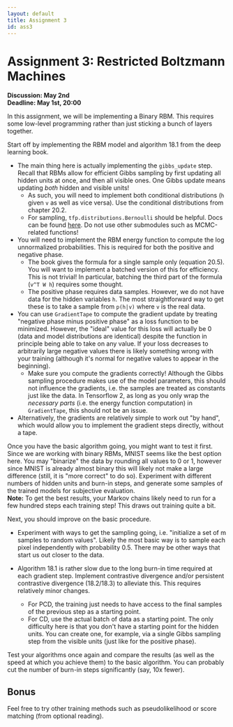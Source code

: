 ```yaml
---
layout: default
title: Assignment 3
id: ass3
---
```



# Assignment 3: Restricted Boltzmann Machines
**Discussion: May 2nd**  
**Deadline: May 1st, 20:00**

In this assignment, we will be implementing a Binary RBM. This requires some
low-level programming rather than just sticking a bunch of layers together.

Start off by implementing the RBM model and algorithm 18.1 from the deep learning book.
- The main thing here is actually implementing the `gibbs_update` step. Recall
that RBMs allow for efficient Gibbs sampling by first updating all hidden 
units at once, and then all visible ones. One Gibbs update means updating _both_
  hidden and visible units!
  - As such, you will need to implement both conditional distributions (`h` given `v`
  as well as vice versa). Use the
  conditional distributions from chapter 20.2. 
  - For sampling, `tfp.distributions.Bernoulli` should be helpful. Docs can be found 
  [here](https://www.tensorflow.org/probability/overview). Do not use other
  submodules such as MCMC-related functions!
- You will need to implement the RBM energy function to compute the log
unnormalized probabilities. This is required for both the positive and negative phase.
  - The book gives the formula for a single sample
  only (equation 20.5). You will want to implement a batched version of this for
  efficiency. This is not trivial! In particular, batching the third part of the
  formula (`v^T W h`) requires some thought.
  - The positive phase requires data samples. However, we do not have data for
    the hidden variables `h`. The most straightforward way to get these is to
    take a sample from `p(h|v)` where `v` is the real data.
- You can use `GradientTape` to compute the gradient update by treating 
"negative phase minus positive phase" as a loss function to be minimized.
However, the "ideal" value for this loss will actually be 0 (data and model
distributions are identical) despite the function in principle being able to
take on any value. If your loss decreases to arbitrarily large negative values
there is likely something wrong with your training (although it's normal for
negative values to appear in the beginning). 
  - Make sure you compute the gradients correctly! Although the Gibbs sampling
  procedure makes use of the model parameters, this should not influence the 
  gradients, i.e. the samples are treated as constants just like the data. In Tensorflow 2,
  as long as you only wrap the _necessary parts_ (i.e. the energy function computation)
  in `GradientTape`, this should not be an issue.
- Alternatively, the gradients are relatively simple to work out "by hand", which
would allow you to implement the gradient steps directly, without a tape.

Once you have the basic algorithm going, you might want to test it first. Since
we are working with binary RBMs, MNIST seems like the best option here. You may
"binarize" the data by rounding all values to 0 or 1, however since MNIST is
already almost binary this will likely not make a large difference 
(still, it is "more correct" to do so). Experiment
with different numbers of hidden units and burn-in steps, and generate some
samples of the trained models for subjective evaluation.  
**Note:** To get the best results, your Markov chains likely need to run for
a few hundred steps each training step! This draws out training quite a bit.

Next, you should improve on the basic procedure.
- Experiment with ways to get the sampling going, i.e. "initialize a set of m 
samples to random values". Likely the most basic way is to sample each pixel
independently with probability 0.5. There may be other ways that start us out
closer to the data.
- Algorithm 18.1 is rather slow due to the long burn-in time required at each
gradient step. Implement contrastive divergence and/or persistent contrastive
divergence (18.2/18.3) to alleviate this. This requires relatively minor changes.

  - For PCD, the training just needs to have access to the final samples of the
previous step as a starting point. 
  -  For CD, use the actual batch of data as a
starting point. The only difficulty here is that you don't have a starting point
for the hidden units. You can create one, for example, via a single Gibbs
sampling step from the visible units (just like for the positive phase).

Test your algorithms once again and compare the results (as well as the speed at
which you achieve them) to the basic algorithm. You can probably cut the number of
burn-in steps significantly (say, 10x fewer).

## Bonus

Feel free to try other training methods such as pseudolikelihood or score matching
(from optional reading).
